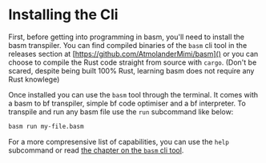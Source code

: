 # Installing the Cli

First, before getting into programming in basm, you'll need to install the basm transpiler.
You can find compiled binaries of the `basm` cli tool in the releases section at [https://github.com/AtmolanderMimi/basm]() or you can choose to compile the Rust code straight from source with `cargo`.
(Don't be scared, despite being built 100% Rust, learning basm does not require any Rust knowlege)

Once installed you can use the `basm` tool through the terminal.
It comes with a basm to bf transpiler, simple bf code optimiser and a bf interpreter.
To transpile and run any basm file use the `run` subcommand like below:

```bash
basm run my-file.basm
```

For a more compresensive list of  capabilities, you can use the `help` subcommand or read [the chapter on the `basm` cli tool](./cli-capabilities.md).
